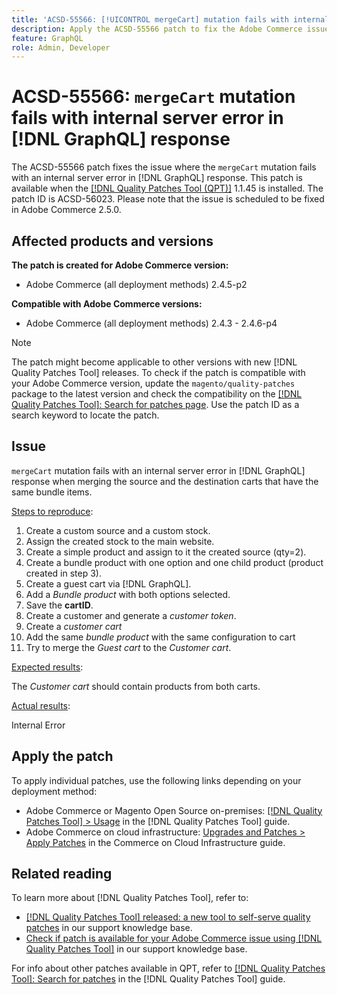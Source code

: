 ```yaml
---
title: 'ACSD-55566: [!UICONTROL mergeCart] mutation fails with internal server error in [!DNL GraphQL] response'
description: Apply the ACSD-55566 patch to fix the Adobe Commerce issue where the `mergeCart` mutation fails with an internal server error in [!DNL GraphQL] response when merging the source and the destination carts that have the same bundle items.
feature: GraphQL
role: Admin, Developer
---
```

# ACSD-55566: `mergeCart` mutation fails with internal server error in [!DNL GraphQL] response

The ACSD-55566 patch fixes the issue where the `mergeCart` mutation fails with an internal server error in [!DNL GraphQL] response. This patch is available when the [[!DNL Quality Patches Tool (QPT)]](/help/announcements/adobe-commerce-announcements/magento-quality-patches-released-new-tool-to-self-serve-quality-patches.md) 1.1.45 is installed. The patch ID is ACSD-56023. Please note that the issue is scheduled to be fixed in Adobe Commerce 2.5.0.

## Affected products and versions

**The patch is created for Adobe Commerce version:**

* Adobe Commerce (all deployment methods) 2.4.5-p2

**Compatible with Adobe Commerce versions:**

* Adobe Commerce (all deployment methods) 2.4.3 - 2.4.6-p4

>[!NOTE]
>
>The patch might become applicable to other versions with new [!DNL Quality Patches Tool] releases. To check if the patch is compatible with your Adobe Commerce version, update the `magento/quality-patches` package to the latest version and check the compatibility on the [[!DNL Quality Patches Tool]: Search for patches page](https://experienceleague.adobe.com/tools/commerce-quality-patches/index.html). Use the patch ID as a search keyword to locate the patch.

## Issue

`mergeCart` mutation fails with an internal server error in [!DNL GraphQL] response when merging the source and the destination carts that have the same bundle items.

<u>Steps to reproduce</u>:

1. Create a custom source and a custom stock.
1. Assign the created stock to the main website.
1. Create a simple product and assign to it the created source (qty=2).
1. Create a bundle product with one option and one child product (product created in step 3).
1. Create a guest cart via [!DNL GraphQL].
1. Add a *Bundle product* with both options selected.
1. Save the **cartID**.
1. Create a customer and generate a *customer token*.
1. Create a *customer cart*
1. Add the same *bundle product* with the same configuration to cart
1. Try to merge the *Guest cart* to the *Customer cart*.

<u>Expected results</u>:

The *Customer cart* should contain products from both carts.

<u>Actual results</u>:

Internal Error

## Apply the patch

To apply individual patches, use the following links depending on your deployment method:

* Adobe Commerce or Magento Open Source on-premises: [[!DNL Quality Patches Tool] > Usage](https://experienceleague.adobe.com/docs/commerce-operations/tools/quality-patches-tool/usage.html) in the [!DNL Quality Patches Tool] guide.
* Adobe Commerce on cloud infrastructure: [Upgrades and Patches > Apply Patches](https://experienceleague.adobe.com/docs/commerce-cloud-service/user-guide/develop/upgrade/apply-patches.html) in the Commerce on Cloud Infrastructure guide.

## Related reading

To learn more about [!DNL Quality Patches Tool], refer to:

* [[!DNL Quality Patches Tool] released: a new tool to self-serve quality patches](/help/announcements/adobe-commerce-announcements/magento-quality-patches-released-new-tool-to-self-serve-quality-patches.md) in our support knowledge base.
* [Check if patch is available for your Adobe Commerce issue using [!DNL Quality Patches Tool]](/help/support-tools/patches-available-in-qpt-tool/check-patch-for-magento-issue-with-magento-quality-patches.md) in our support knowledge base.

For info about other patches available in QPT, refer to [[!DNL Quality Patches Tool]: Search for patches](https://experienceleague.adobe.com/tools/commerce-quality-patches/index.html) in the [!DNL Quality Patches Tool] guide.
